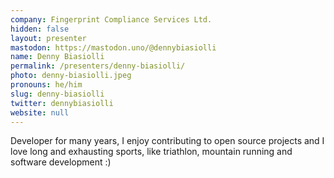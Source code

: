 ```yaml
---
company: Fingerprint Compliance Services Ltd.
hidden: false
layout: presenter
mastodon: https://mastodon.uno/@dennybiasiolli
name: Denny Biasiolli
permalink: /presenters/denny-biasiolli/
photo: denny-biasiolli.jpeg
pronouns: he/him
slug: denny-biasiolli
twitter: dennybiasiolli
website: null
---
```


Developer for many years, I enjoy contributing to open source projects and I love long and exhausting sports, like triathlon, mountain running and software development :)
